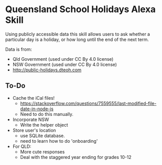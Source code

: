 Queensland School Holidays Alexa Skill
=========================

Using publicly accessible data this skill allows users to ask whether a particular day is a holiday, or how long until the end of the next term.

Data is from:
* Qld Government (used under CC By 4.0 license)
* NSW Government (used under CC By 4.0 license)
* http://public-holidays.dteoh.com


To-Do
----------------------
* Cache the iCal files!
  * https://stackoverflow.com/questions/7559555/last-modified-file-date-in-node-js
  * Need to do this manually.
* Incorporate NSW
  * Write the helper object
* Store user's location
  * use SQLite database.
  * need to learn how to do 'onboarding'
* For QLD:
  * More cute responses
  * Deal with the staggered year ending for grades 10-12
